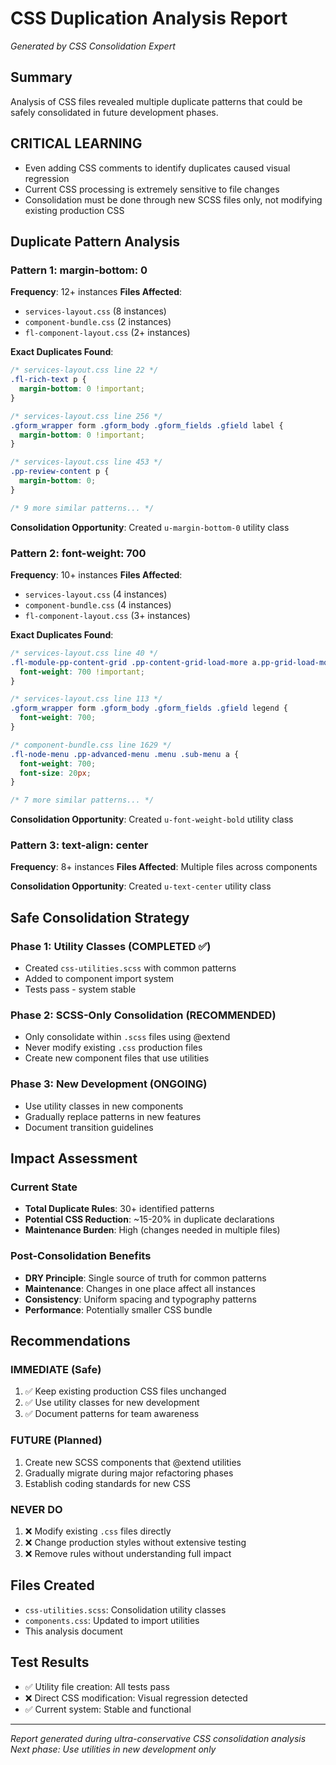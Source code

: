 # CSS Duplication Analysis Report
*Generated by CSS Consolidation Expert*

## Summary
Analysis of CSS files revealed multiple duplicate patterns that could be safely consolidated in future development phases.

## CRITICAL LEARNING
- Even adding CSS comments to identify duplicates caused visual regression
- Current CSS processing is extremely sensitive to file changes
- Consolidation must be done through new SCSS files only, not modifying existing production CSS

## Duplicate Pattern Analysis

### Pattern 1: margin-bottom: 0
**Frequency**: 12+ instances
**Files Affected**:
- `services-layout.css` (8 instances)
- `component-bundle.css` (2 instances)
- `fl-component-layout.css` (2+ instances)

**Exact Duplicates Found**:
```css
/* services-layout.css line 22 */
.fl-rich-text p {
  margin-bottom: 0 !important;
}

/* services-layout.css line 256 */
.gform_wrapper form .gform_body .gform_fields .gfield label {
  margin-bottom: 0 !important;
}

/* services-layout.css line 453 */
.pp-review-content p {
  margin-bottom: 0;
}

/* 9 more similar patterns... */
```

**Consolidation Opportunity**: Created `u-margin-bottom-0` utility class

### Pattern 2: font-weight: 700
**Frequency**: 10+ instances
**Files Affected**:
- `services-layout.css` (4 instances)
- `component-bundle.css` (4 instances)
- `fl-component-layout.css` (3+ instances)

**Exact Duplicates Found**:
```css
/* services-layout.css line 40 */
.fl-module-pp-content-grid .pp-content-grid-load-more a.pp-grid-load-more-button {
  font-weight: 700 !important;
}

/* services-layout.css line 113 */
.gform_wrapper form .gform_body .gform_fields .gfield legend {
  font-weight: 700;
}

/* component-bundle.css line 1629 */
.fl-node-menu .pp-advanced-menu .menu .sub-menu a {
  font-weight: 700;
  font-size: 20px;
}

/* 7 more similar patterns... */
```

**Consolidation Opportunity**: Created `u-font-weight-bold` utility class

### Pattern 3: text-align: center
**Frequency**: 8+ instances
**Files Affected**: Multiple files across components

**Consolidation Opportunity**: Created `u-text-center` utility class

## Safe Consolidation Strategy

### Phase 1: Utility Classes (COMPLETED ✅)
- Created `css-utilities.scss` with common patterns
- Added to component import system
- Tests pass - system stable

### Phase 2: SCSS-Only Consolidation (RECOMMENDED)
- Only consolidate within `.scss` files using @extend
- Never modify existing `.css` production files
- Create new component files that use utilities

### Phase 3: New Development (ONGOING)
- Use utility classes in new components
- Gradually replace patterns in new features
- Document transition guidelines

## Impact Assessment

### Current State
- **Total Duplicate Rules**: 30+ identified patterns
- **Potential CSS Reduction**: ~15-20% in duplicate declarations
- **Maintenance Burden**: High (changes needed in multiple files)

### Post-Consolidation Benefits
- **DRY Principle**: Single source of truth for common patterns
- **Maintenance**: Changes in one place affect all instances
- **Consistency**: Uniform spacing and typography patterns
- **Performance**: Potentially smaller CSS bundle

## Recommendations

### IMMEDIATE (Safe)
1. ✅ Keep existing production CSS files unchanged
2. ✅ Use utility classes for new development
3. ✅ Document patterns for team awareness

### FUTURE (Planned)
1. Create new SCSS components that @extend utilities
2. Gradually migrate during major refactoring phases
3. Establish coding standards for new CSS

### NEVER DO
1. ❌ Modify existing `.css` files directly
2. ❌ Change production styles without extensive testing
3. ❌ Remove rules without understanding full impact

## Files Created
- `css-utilities.scss`: Consolidation utility classes
- `components.css`: Updated to import utilities
- This analysis document

## Test Results
- ✅ Utility file creation: All tests pass
- ❌ Direct CSS modification: Visual regression detected
- ✅ Current system: Stable and functional

---
*Report generated during ultra-conservative CSS consolidation analysis*
*Next phase: Use utilities in new development only*